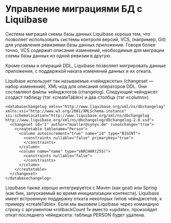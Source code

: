 # Управление миграциями БД с Liquibase

Система миграций схемы базы данных Liquibase хороша тем, что позволяет использовать системы контроля версий, VCS, (например, Git) для управления ревизиями базы данных приложения. Говоря более точно, VCS содержит описание изменений, необходимые для миграции схемы базы данных из одной ревизии в другую.

Кроме схемы и операций DDL, Liquibase позволяет мигрировать данные приложения, с поддержкой наката изменений данных и их отката. 


Liquibase использует так называемые «чейнджсеты» (changeset — набор изменений), XML-код для описания операторов DDL. Они составляют файлы чейнджлогов (changelog). Следующий чейнджсет создаст таблицу (тэг «createTable») и два столбца (тэг «column»).

    <databasechangelog xmlns="http://www.liquibase.org/xml/ns/dbchangelog" xmlns:xsi="http://www.w3.org/2001/XMLSchema-instance" xsi:schemalocation="http://www.liquibase.org/xml/ns/dbchangelog http://www.liquibase.org/xml/ns/dbchangelog/dbchangelog-2.0.xsd">
      <changeset id="1" author="mueller@synyx.de" runonchange="true"> 
        <createtable tablename="Person"> 
          <column autoincrement="true" name="id" type="BIGINT"> 
            <constraints nullable="false" primarykey="true"> 
            </constraints>
          </column> 
          <column name="name" type="VARCHAR(255)"> 
            <constraints nullable="false"> 
            </constraints>
          </column> 
        </createtable> 
      </changeset>
    </databasechangelog>
    
    
 Liquibase также хорошо интегрируется с Maven (как goal) или Spring (как бин, запускаемый во время инициализации контекста).
 Liquibase имеет встроенную поддержку отката некоторых типов чейнджсетов, к примеру «createTable». Если мы вызовем Liquibase   через командную строку с аргументом «rollbackCount 1» вместо «update», произойдет откат последнего чейнджсета: таблица PERSON будет удалена.
 

